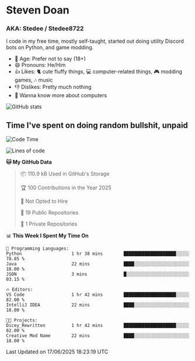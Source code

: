 # Steven Doan
### AKA: Stedee / Stedee8722
I code in my free time, mostly self-taught, started out doing utility Discord bots on Python, and game modding.

- 🤔 Age: Prefer not to say (18+)
- 😄 Pronouns: He/Him
- 👍 Likes: 🐈 cute fluffy things, 💻 computer-related things, 🎮 modding games, 🎶 music
- 👎 Dislikes: Pretty much nothing
- 🥹 Wanna know more about computers

![GitHub stats](https://github-readme-stats-iota-mocha-40.vercel.app/api?username=Stedee8722&show=prs_merged,prs_merged_percentage&show_icons=true&theme=transparent)

## Time I've spent on doing random bullshit, unpaid
<!--START_SECTION:Time I've spent on doing random bullshit, unpaid-->
![Code Time](http://img.shields.io/badge/Code%20Time-278%20hrs-blue)

![Lines of code](https://img.shields.io/badge/From%20Hello%20World%20I%27ve%20Written-82.6%20thousand%20lines%20of%20code-blue)

**🐱 My GitHub Data** 

> 📦 110.9 kB Used in GitHub's Storage 
 > 
> 🏆 100 Contributions in the Year 2025
 > 
> 🚫 Not Opted to Hire
 > 
> 📜 19 Public Repositories 
 > 
> 🔑 1 Private Repositories 
 > 
📊 **This Week I Spent My Time On** 

```text
💬 Programming Languages: 
Python                   1 hr 38 mins        ████████████████████░░░░░   78.85 % 
Java                     22 mins             ████░░░░░░░░░░░░░░░░░░░░░   18.00 % 
JSON                     3 mins              █░░░░░░░░░░░░░░░░░░░░░░░░   03.15 % 

🔥 Editors: 
VS Code                  1 hr 42 mins        ████████████████████░░░░░   82.00 % 
IntelliJ IDEA            22 mins             ████░░░░░░░░░░░░░░░░░░░░░   18.00 % 

🐱‍💻 Projects: 
Dicey_Rewritten          1 hr 42 mins        ████████████████████░░░░░   82.00 % 
Creative Mod Name        22 mins             ████░░░░░░░░░░░░░░░░░░░░░   18.00 % 
```


 Last Updated on 17/06/2025 18:23:19 UTC
<!--END_SECTION:Time I've spent on doing random bullshit, unpaid-->

